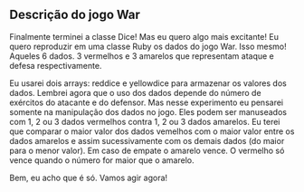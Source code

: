## Descrição do jogo War

Finalmente terminei a classe Dice! Mas eu quero algo mais excitante!
Eu quero reproduzir em uma classe Ruby os dados do jogo War. Isso mesmo! Aqueles 6 dados.
3 vermelhos e 3 amarelos que representam ataque e defesa respectivamente.

Eu usarei dois arrays: reddice e yellowdice para armazenar os valores dos dados. Lembrei agora que o uso dos dados depende do número de exércitos do atacante e do defensor. Mas nesse experimento eu pensarei somente na manipulação dos dados no jogo. Eles podem ser manuseados com 1, 2 ou 3 dados vermelhos contra 1, 2 ou 3 dados amarelos. Eu terei que comparar o maior valor dos dados vemelhos com o maior valor entre os dados amarelos e assim sucessivamente com os demais dados (do maior para o menor valor). Em caso de empate o amarelo vence. O vermelho só vence quando o número for maior que o amarelo. 

Bem, eu acho que é só. Vamos agir agora!
